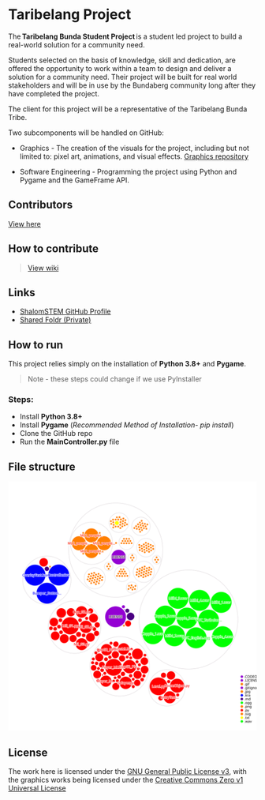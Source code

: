 # Taribelang Project
The **Taribelang Bunda Student Project** is a student led project to build a real-world solution for a community need. 

Students selected on the basis of knowledge, skill and dedication, are offered the opportunity to work within a team to design and deliver a solution for a community need. Their project will be built for real world stakeholders and will be in use by the Bundaberg community long after they have completed the project. 

The client for this project will be a representative of the Taribelang Bunda Tribe.

Two subcomponents will be handled on GitHub:

- Graphics - The creation of the visuals for the project, including but not limited to: pixel art, animations, and visual effects. [Graphics repository](https://github.com/ShalomSTEM/graphics/)

- Software Engineering - Programming the project using Python and Pygame and the GameFrame API.

## Contributors
[View here](https://github.com/ShalomSTEM/TaribelangProject/blob/main/CONTRIBUTORS.md)
## How to contribute
> [View wiki](https://github.com/ShalomSTEM/TaribelangProject/wiki/)
## Links
 - [ShalomSTEM GitHub Profile](https://github.com/shalomstem)
 - [Shared Foldr (Private)](https://foldr.shalomcollege.com/home/shared/with-me/YGQOE)
## How to run
This project relies simply on the installation of **Python 3.8+** and **Pygame**.
> Note - these steps could change if we use PyInstaller
### Steps:
 - Install **Python 3.8+**
 - Install **Pygame** (_Recommended Method of Installation- pip install_)
 - Clone the GitHub repo
 - Run the **MainController.py** file 
## File structure
![Visualization of the codebase](./diagram.svg)
## License
The work here is licensed under the [GNU General Public License v3](https://github.com/ShalomSTEM/TaribelangProject/blob/main/LICENSE), with the graphics works being licensed under the [Creative Commons Zero v1 Universal License](https://github.com/ShalomSTEM/TaribelangProject/blob/main/Images/LICENSE)
